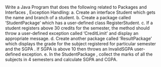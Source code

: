 Write a Java Program that does the following related to Packages and Interfaces , Exception Handling:
a. Create an interface Student which gets the name and branch of a student.
b. Create a package called ‘StudentPackage’ which has a user-defined class
RegisterStudent.
c. If a student registers above 30 credits for the semester, the method should throw
a user-defined exception called ‘CreditLimit’ and display an appropriate
message.
d. Create another package called ‘ResultPackage’ which displays the grade for the
subject registered for particular semester and the SGPA . If SGPA is above 10
then throws an InvalidSGPA user-defined exception.
e. In the StudentPackage , collect the marks of all the subjects in 4 semesters and
calculate SGPA and CGPA.